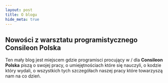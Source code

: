```yaml
---
layout: post
title: O blogu
hide_meta: true
---
```

Nowości z warsztatu programistycznego Consileon Polska
------------------------------------------------------

Ten mały blog jest miejscem gdzie programisci procujący w / dla **Consileon Polska** piszą o swojej
pracy, o umiejętnościach które się nauczyli, o kodzie który wydali, o wszystkich tych szczegółach 
naszej pracy które towarzyszą nam na co dzień.


